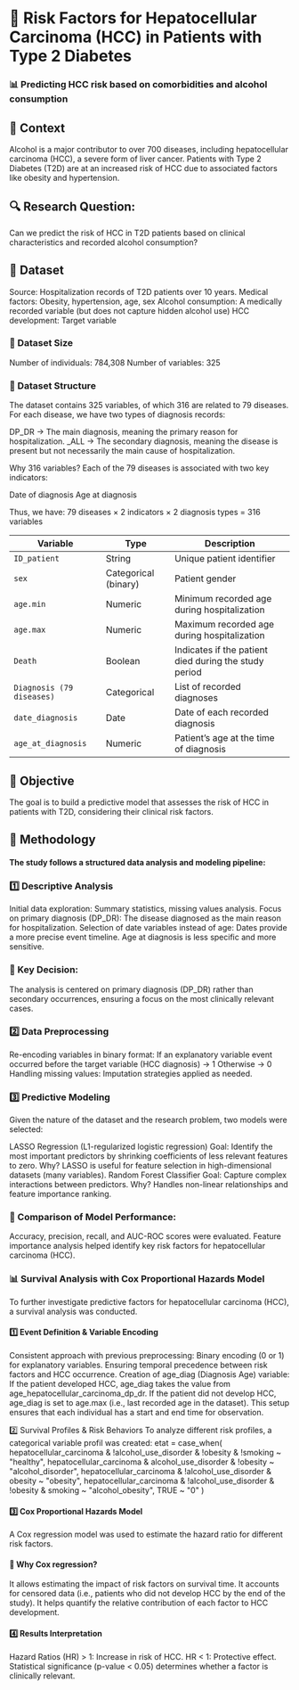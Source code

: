 # 🏥 Risk Factors for Hepatocellular Carcinoma (HCC) in Patients with Type 2 Diabetes

### 📊 Predicting HCC risk based on comorbidities and alcohol consumption

## 📌 Context

Alcohol is a major contributor to over 700 diseases, including hepatocellular carcinoma (HCC), a severe form of liver cancer.
Patients with Type 2 Diabetes (T2D) are at an increased risk of HCC due to associated factors like obesity and hypertension.

## 🔍 Research Question:
Can we predict the risk of HCC in T2D patients based on clinical characteristics and recorded alcohol consumption?

## 🏥 Dataset

Source: Hospitalization records of T2D patients over 10 years.
Medical factors: Obesity, hypertension, age, sex
Alcohol consumption: A medically recorded variable (but does not capture hidden alcohol use)
HCC development: Target variable

### 🔹 Dataset Size
Number of individuals: 784,308
Number of variables: 325

### 🏥 Dataset Structure

The dataset contains 325 variables, of which 316 are related to 79 diseases.
For each disease, we have two types of diagnosis records:

DP_DR → The main diagnosis, meaning the primary reason for hospitalization.
_ALL → The secondary diagnosis, meaning the disease is present but not necessarily the main cause of hospitalization.

Why 316 variables?
Each of the 79 diseases is associated with two key indicators:

Date of diagnosis
Age at diagnosis

Thus, we have:
79 diseases × 2 indicators × 2 diagnosis types = 316 variables

| **Variable**            | **Type**            | **Description** |
|-------------------------|---------------------|----------------|
| `ID_patient`           | String              | Unique patient identifier |
| `sex`                  | Categorical (binary) | Patient gender |
| `age.min`              | Numeric             | Minimum recorded age during hospitalization |
| `age.max`              | Numeric             | Maximum recorded age during hospitalization |
| `Death`                | Boolean             | Indicates if the patient died during the study period |
| `Diagnosis (79 diseases)` | Categorical       | List of recorded diagnoses |
| `date_diagnosis`       | Date                | Date of each recorded diagnosis |
| `age_at_diagnosis`     | Numeric             | Patient’s age at the time of diagnosis |


## 🎯 Objective

The goal is to build a predictive model that assesses the risk of HCC in patients with T2D, considering their clinical risk factors.

## 🔬 Methodology

#### The study follows a structured data analysis and modeling pipeline:

### 1️⃣ Descriptive Analysis
Initial data exploration: Summary statistics, missing values analysis.
Focus on primary diagnosis (DP_DR): The disease diagnosed as the main reason for hospitalization.
Selection of date variables instead of age:
Dates provide a more precise event timeline.
Age at diagnosis is less specific and more sensitive.
### 📌 Key Decision:
The analysis is centered on primary diagnosis (DP_DR) rather than secondary occurrences, ensuring a focus on the most clinically relevant cases.

### 2️⃣ Data Preprocessing
Re-encoding variables in binary format:
If an explanatory variable event occurred before the target variable (HCC diagnosis) → 1
Otherwise → 0
Handling missing values: Imputation strategies applied as needed.

### 3️⃣ Predictive Modeling
Given the nature of the dataset and the research problem, two models were selected:

LASSO Regression (L1-regularized logistic regression)
Goal: Identify the most important predictors by shrinking coefficients of less relevant features to zero.
Why? LASSO is useful for feature selection in high-dimensional datasets (many variables).
Random Forest Classifier
Goal: Capture complex interactions between predictors.
Why? Handles non-linear relationships and feature importance ranking.
### 📌 Comparison of Model Performance:
Accuracy, precision, recall, and AUC-ROC scores were evaluated.
Feature importance analysis helped identify key risk factors for hepatocellular carcinoma (HCC).

### 📊 Survival Analysis with Cox Proportional Hazards Model

To further investigate predictive factors for hepatocellular carcinoma (HCC), a survival analysis was conducted.

#### 1️⃣ Event Definition & Variable Encoding
Consistent approach with previous preprocessing:
Binary encoding (0 or 1) for explanatory variables.
Ensuring temporal precedence between risk factors and HCC occurrence.
Creation of age_diag (Diagnosis Age) variable:
If the patient developed HCC, age_diag takes the value from age_hepatocellular_carcinoma_dp_dr.
If the patient did not develop HCC, age_diag is set to age.max (i.e., last recorded age in the dataset).
This setup ensures that each individual has a start and end time for observation.

2️⃣ Survival Profiles & Risk Behaviors
To analyze different risk profiles, a categorical variable profil was created:
etat = case_when(
      hepatocellular_carcinoma & !alcohol_use_disorder & !obesity & !smoking ~ "healthy",
      hepatocellular_carcinoma & alcohol_use_disorder & !obesity ~ "alcohol_disorder",
      hepatocellular_carcinoma & !alcohol_use_disorder & obesity ~ "obesity",
      hepatocellular_carcinoma & !alcohol_use_disorder & !obesity & smoking ~ "alcohol_obesity",
      TRUE ~ "0"
    )
#### 3️⃣ Cox Proportional Hazards Model
A Cox regression model was used to estimate the hazard ratio for different risk factors.
#### 📌 Why Cox regression?
It allows estimating the impact of risk factors on survival time.
It accounts for censored data (i.e., patients who did not develop HCC by the end of the study).
It helps quantify the relative contribution of each factor to HCC development.

#### 4️⃣ Results Interpretation
Hazard Ratios (HR) > 1: Increase in risk of HCC.
HR < 1: Protective effect.
Statistical significance (p-value < 0.05) determines whether a factor is clinically relevant.
